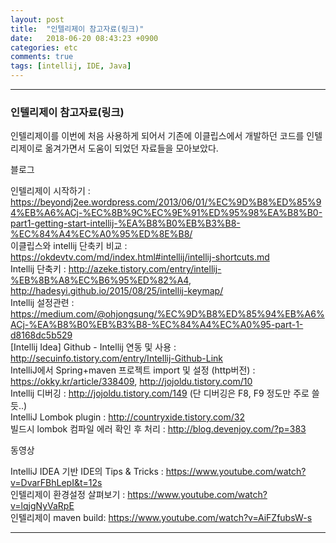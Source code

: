 ```yaml
---
layout: post
title:  "인텔리제이 참고자료(링크)"
date:   2018-06-20 08:43:23 +0900
categories: etc
comments: true
tags: [intellij, IDE, Java]
---
```


---
### 인텔리제이 참고자료(링크)

인텔리제이를 이번에 처음 사용하게 되어서 기존에 이클립스에서 개발하던 코드를 인텔리제이로 옮겨가면서 도움이 되었던 자료들을 모아보았다.

블로그
>
인텔리제이 시작하기 : <https://beyondj2ee.wordpress.com/2013/06/01/%EC%9D%B8%ED%85%94%EB%A6%ACj-%EC%8B%9C%EC%9E%91%ED%95%98%EA%B8%B0-part1-getting-start-intellij-%EA%B8%B0%EB%B3%B8-%EC%84%A4%EC%A0%95%ED%8E%B8/>
<br/>
이클립스와 intellij 단축키 비교 : <https://okdevtv.com/md/index.html#intellij/intellij-shortcuts.md> 
<br/>
Intellij 단축키 : <http://azeke.tistory.com/entry/intellij-%EB%8B%A8%EC%B6%95%ED%82%A4>, <http://hadesyi.github.io/2015/08/25/intellij-keymap/>
<br/>
Intellij 설정관련 : <https://medium.com/@ohjongsung/%EC%9D%B8%ED%85%94%EB%A6%ACj-%EA%B8%B0%EB%B3%B8-%EC%84%A4%EC%A0%95-part-1-d8168dc5b529>
<br/>
[Intellij Idea] Github - Intellij 연동 및 사용 : <http://secuinfo.tistory.com/entry/Intellij-Github-Link>
<br/>
IntelliJ에서 Spring+maven 프로젝트 import 및 설정 (http버전) : <https://okky.kr/article/338409>, <http://jojoldu.tistory.com/10>
<br/>
Intellij 디버깅 : <http://jojoldu.tistory.com/149> (단 디버깅은 F8, F9 정도만 주로 쓸듯..)
<br/> 
IntelliJ Lombok plugin : <http://countryxide.tistory.com/32>
<br/>
빌드시 lombok 컴파일 에러 확인 후 처리 : <http://blog.devenjoy.com/?p=383>


동영상
>
IntelliJ IDEA 기반 IDE의 Tips & Tricks : <https://www.youtube.com/watch?v=DvarFBhLepI&t=12s>
<br/>
인텔리제이 환경설정 살펴보기 : <https://www.youtube.com/watch?v=lqjgNyVaRpE>
<br/>
인텔리제이 maven build: <https://www.youtube.com/watch?v=AiFZfubsW-s>

[jekyll-docs]: https://jekyllrb.com/docs/home
[jekyll-gh]:   https://github.com/jekyll/jekyll
[jekyll-talk]: https://talk.jekyllrb.com/
---
